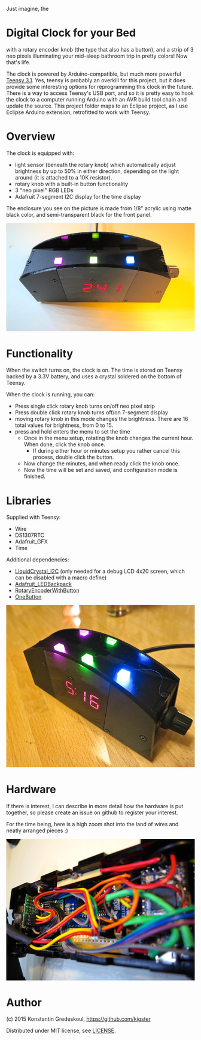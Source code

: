 Just imagine, the

Digital Clock for your Bed
=========

with a rotary encoder knob (the type that also has  a button), and a strip of 3 neo pixels illuminating your mid-sleep bathroom trip in pretty colors! Now that's life.  

The clock is powered by Arduino-compatible, but much more powerful [Teensy 3.1](https://www.pjrc.com/teensy/teensy31.html). Yes, teensy is probably an overkill for this project, but it does provide some interesting options for reprogramming this clock in the future. There is a way to access Teensy's USB port, and so it is pretty easy to hook the clock to a computer running Arduino with an AVR build tool chain and update the source. This project folder maps to an Eclipse project, as I use Eclipse Arduino extension, retrofitted to work with Teensy.

Overview
=============

The clock is equipped with:

* light sensor (beneath the rotary knob) which automatically adjust brightness by up to 50% in either direction, depending on the light around (it is attached to a 10K resistor).
* rotary knob with a built-in button functionality
* 3 "neo pixel" RGB LEDs
* Adafruit 7-segment I2C display for the time display

The enclosure you see on the picture is made from 1/8" acrylic using matte black color, and semi-transparent black for the front panel.

![Clock Front View](images/clock_front.jpg)

Functionality
=============

When the switch turns on, the clock is on.  The time is stored on Teensy backed by a 3.3V battery, and uses a crystal soldered on the bottom of Teensy.

When the clock is running, you can:
* Press single click rotary knob turns on/off neo pixel strip
* Press double click rotary knob turns off/on 7-segment display
* moving rotary knob in this mode changes the brightness. There are 16 total values for brightness, from 0 to 15.
* press and hold enters the menu to set the time
  * Once in the menu setup, rotating the knob changes the current hour.  When done, click the knob once.
	  * If during either hour or minutes setup you rather cancel this process, double click the button.
  * Now change the minutes, and when ready click the knob once.
  * Now the time will be set and saved, and configuration mode is finished.
    
Libraries
=========
Supplied with Teensy:
* Wire
* DS1307RTC
* Adafruit_GFX
* Time

Additional dependencies:
* [LiquidCrystal_I2C](https://github.com/fdebrabander/Arduino-LiquidCrystal-I2C-library) (only needed for a debug LCD 4x20 screen, which can be disabled with a macro define)
* [Adafruit_LEDBackpack](https://github.com/adafruit/Adafruit-LED-Backpack-Library)
* [RotaryEncoderWithButton](https://github.com/kigster/kiguino/tree/master/arduino/libraries/RotaryEncoderWithButton)
* [OneButton](https://github.com/mathertel/OneButton)

![Clock Top View](images/clock_top.jpg)

Hardware
========

If there is interest, I can describe in more detail how the hardware is put together, so please create an issue on github to register your interest.

For the time being, here is a high zoom shot into the land of wires and neatly arranged pieces :)

![Clock Inside View](images/clock_inside.jpg)


Author
======

(c) 2015 Konstantin Gredeskoul, https://github.com/kigster

Distributed under MIT license, see [LICENSE](LICENSE).
